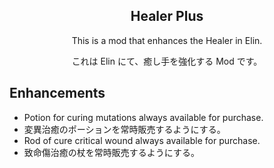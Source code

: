 <h2 align="center">
  Healer Plus
</h2>

<div align="center">
  <p>This is a mod that enhances the Healer in Elin.</p>
  <p>これは Elin にて、癒し手を強化する Mod です。</p>
</div>

## Enhancements
* Potion for curing mutations always available for purchase.
* 変異治癒のポーションを常時販売するようにする。
* Rod of cure critical wound always available for purchase.
* 致命傷治癒の杖を常時販売するようにする。
